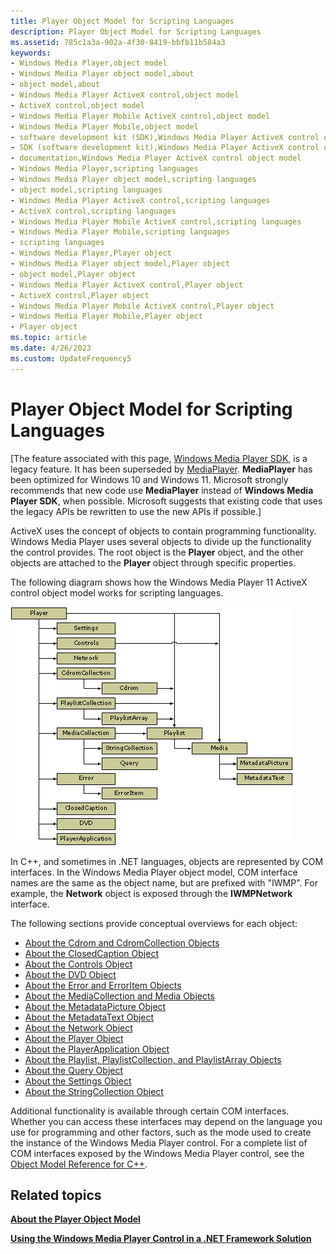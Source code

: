 ```yaml
---
title: Player Object Model for Scripting Languages
description: Player Object Model for Scripting Languages
ms.assetid: 785c1a3a-902a-4f30-8419-bbfb11b584a3
keywords:
- Windows Media Player,object model
- Windows Media Player object model,about
- object model,about
- Windows Media Player ActiveX control,object model
- ActiveX control,object model
- Windows Media Player Mobile ActiveX control,object model
- Windows Media Player Mobile,object model
- software development kit (SDK),Windows Media Player ActiveX control object model
- SDK (software development kit),Windows Media Player ActiveX control object model
- documentation,Windows Media Player ActiveX control object model
- Windows Media Player,scripting languages
- Windows Media Player object model,scripting languages
- object model,scripting languages
- Windows Media Player ActiveX control,scripting languages
- ActiveX control,scripting languages
- Windows Media Player Mobile ActiveX control,scripting languages
- Windows Media Player Mobile,scripting languages
- scripting languages
- Windows Media Player,Player object
- Windows Media Player object model,Player object
- object model,Player object
- Windows Media Player ActiveX control,Player object
- ActiveX control,Player object
- Windows Media Player Mobile ActiveX control,Player object
- Windows Media Player Mobile,Player object
- Player object
ms.topic: article
ms.date: 4/26/2023
ms.custom: UpdateFrequency5
---
```


# Player Object Model for Scripting Languages

\[The feature associated with this page, [Windows Media Player SDK](/windows/win32/wmp/windows-media-player-sdk), is a legacy feature. It has been superseded by [MediaPlayer](/uwp/api/Windows.Media.Playback.MediaPlayer). **MediaPlayer** has been optimized for Windows 10 and Windows 11. Microsoft strongly recommends that new code use **MediaPlayer** instead of **Windows Media Player SDK**, when possible. Microsoft suggests that existing code that uses the legacy APIs be rewritten to use the new APIs if possible.\]

ActiveX uses the concept of objects to contain programming functionality. Windows Media Player uses several objects to divide up the functionality the control provides. The root object is the **Player** object, and the other objects are attached to the **Player** object through specific properties.

The following diagram shows how the Windows Media Player 11 ActiveX control object model works for scripting languages.

![diagram of windows media player 11 object model](images/playeromdiag.png)

In C++, and sometimes in .NET languages, objects are represented by COM interfaces. In the Windows Media Player object model, COM interface names are the same as the object name, but are prefixed with "IWMP". For example, the **Network** object is exposed through the **IWMPNetwork** interface.

The following sections provide conceptual overviews for each object:

-   [About the Cdrom and CdromCollection Objects](about-the-cdrom-and-cdromcollection-objects.md)
-   [About the ClosedCaption Object](about-the-closedcaption-object.md)
-   [About the Controls Object](about-the-controls-object.md)
-   [About the DVD Object](about-the-dvd-object.md)
-   [About the Error and ErrorItem Objects](about-the-error-and-erroritem-objects.md)
-   [About the MediaCollection and Media Objects](about-the-mediacollection-and-media-objects.md)
-   [About the MetadataPicture Object](about-the-metadatapicture-object.md)
-   [About the MetadataText Object](about-the-metadatatext-object.md)
-   [About the Network Object](about-the-network-object.md)
-   [About the Player Object](about-the-player-object.md)
-   [About the PlayerApplication Object](about-the-playerapplication-object.md)
-   [About the Playlist, PlaylistCollection, and PlaylistArray Objects](about-the-playlist--playlistcollection--and-playlistarray-objects.md)
-   [About the Query Object](about-the-query-object.md)
-   [About the Settings Object](about-the-settings-object.md)
-   [About the StringCollection Object](about-the-stringcollection-object.md)

Additional functionality is available through certain COM interfaces. Whether you can access these interfaces may depend on the language you use for programming and other factors, such as the mode used to create the instance of the Windows Media Player control. For a complete list of COM interfaces exposed by the Windows Media Player control, see the [Object Model Reference for C++](object-model-reference-for-c.md).

## Related topics

<dl> <dt>

[**About the Player Object Model**](about-the-player-object-model.md)
</dt> <dt>

[**Using the Windows Media Player Control in a .NET Framework Solution**](using-the-windows-media-player-control-in-a--net-framework-solution.md)
</dt> </dl>

 

 




